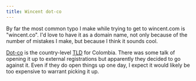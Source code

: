 ```yaml
---
title: Wincent dot-co
---
```


By far the most common typo I make while trying to get to wincent.com is "wincent.co". I'd love to have it as a domain name, not only because of the number of mistakes I make, but because I think it sounds cool.

[Dot-co](http://en.wikipedia.org/wiki/.co) is the country-level [TLD](http://en.wikipedia.org/wiki/Top-level_domain) for Colombia. There was some talk of opening it up to external registrations but apparently they decided to go against it. Even if they do open things up one day, I expect it would likely be too expensive to warrant picking it up.
